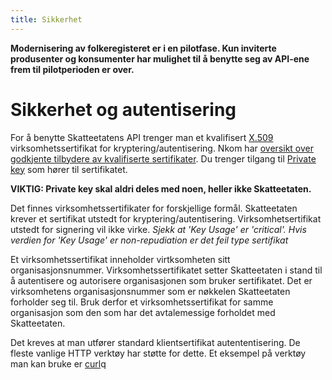 ```yaml
---
title: Sikkerhet
---
```


**Modernisering av folkeregisteret er i en pilotfase. Kun inviterte produsenter og konsumenter har mulighet til å benytte seg av API-ene frem til pilotperioden er over.**

# Sikkerhet og autentisering
For å benytte Skatteetatens API trenger man et kvalifisert [X.509]( https://en.wikipedia.org/wiki/X.509) virksomhetssertifikat for kryptering/autentisering. Nkom har [oversikt over godkjente tilbydere av kvalifiserte sertifikater](https://www.nkom.no/teknisk/elektronisk-signatur/kvalifisert-sertifikat/registrerte-tilbydere-av-kvalifiserte-sertifikater). Du trenger tilgang til [Private key](https://en.wikipedia.org/wiki/Public-key_cryptography) som hører til sertifikatet.

**VIKTIG: Private key skal aldri deles med noen, heller ikke Skatteetaten.**

Det finnes virksomhetssertifikater for forskjellige formål. Skatteetaten krever et sertifikat utstedt for kryptering/autentisering. Virksomhetsertifikat utstedt for signering vil ikke virke. *Sjekk at 'Key Usage' er 'critical'. Hvis verdien for 'Key Usage' er non-repudiation er det feil type sertifikat*

Et virksomhetssertifikat inneholder virtksomheten sitt organisasjonsnummer. Virksomhetssertifikatet setter Skatteetaten i stand til å autentisere og autorisere organisasjonen som bruker sertifikatet. Det er virksomhetens organisasjonsnummer som er nøkkelen Skatteetaten forholder seg til. Bruk derfor et virksomhetssertifikat for samme organisasjon som den som har det avtalemessige forholdet med Skatteetaten.

Det kreves at man utfører standard klientsertifikat autententisering. De fleste vanlige HTTP verktøy har støtte for dette. Et eksempel på verktøy man kan bruke er [curl](https://ec.haxx.se/usingcurl-tls.html)q